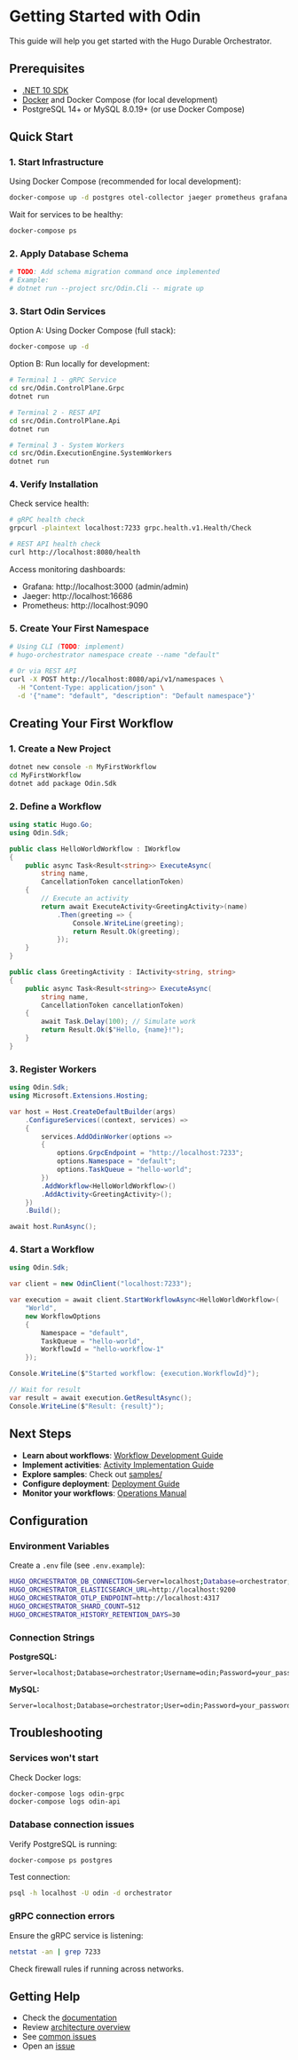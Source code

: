 # Getting Started with Odin

This guide will help you get started with the Hugo Durable Orchestrator.

## Prerequisites

- [.NET 10 SDK](https://dotnet.microsoft.com/download/dotnet/10.0)
- [Docker](https://www.docker.com/get-started) and Docker Compose (for local development)
- PostgreSQL 14+ or MySQL 8.0.19+ (or use Docker Compose)

## Quick Start

### 1. Start Infrastructure

Using Docker Compose (recommended for local development):

```bash
docker-compose up -d postgres otel-collector jaeger prometheus grafana
```

Wait for services to be healthy:

```bash
docker-compose ps
```

### 2. Apply Database Schema

```bash
# TODO: Add schema migration command once implemented
# Example:
# dotnet run --project src/Odin.Cli -- migrate up
```

### 3. Start Odin Services

Option A: Using Docker Compose (full stack):

```bash
docker-compose up -d
```

Option B: Run locally for development:

```bash
# Terminal 1 - gRPC Service
cd src/Odin.ControlPlane.Grpc
dotnet run

# Terminal 2 - REST API
cd src/Odin.ControlPlane.Api
dotnet run

# Terminal 3 - System Workers
cd src/Odin.ExecutionEngine.SystemWorkers
dotnet run
```

### 4. Verify Installation

Check service health:

```bash
# gRPC health check
grpcurl -plaintext localhost:7233 grpc.health.v1.Health/Check

# REST API health check
curl http://localhost:8080/health
```

Access monitoring dashboards:
- Grafana: http://localhost:3000 (admin/admin)
- Jaeger: http://localhost:16686
- Prometheus: http://localhost:9090

### 5. Create Your First Namespace

```bash
# Using CLI (TODO: implement)
# hugo-orchestrator namespace create --name "default"

# Or via REST API
curl -X POST http://localhost:8080/api/v1/namespaces \
  -H "Content-Type: application/json" \
  -d '{"name": "default", "description": "Default namespace"}'
```

## Creating Your First Workflow

### 1. Create a New Project

```bash
dotnet new console -n MyFirstWorkflow
cd MyFirstWorkflow
dotnet add package Odin.Sdk
```

### 2. Define a Workflow

```csharp
using static Hugo.Go;
using Odin.Sdk;

public class HelloWorldWorkflow : IWorkflow
{
    public async Task<Result<string>> ExecuteAsync(
        string name,
        CancellationToken cancellationToken)
    {
        // Execute an activity
        return await ExecuteActivity<GreetingActivity>(name)
            .Then(greeting => {
                Console.WriteLine(greeting);
                return Result.Ok(greeting);
            });
    }
}

public class GreetingActivity : IActivity<string, string>
{
    public async Task<Result<string>> ExecuteAsync(
        string name,
        CancellationToken cancellationToken)
    {
        await Task.Delay(100); // Simulate work
        return Result.Ok($"Hello, {name}!");
    }
}
```

### 3. Register Workers

```csharp
using Odin.Sdk;
using Microsoft.Extensions.Hosting;

var host = Host.CreateDefaultBuilder(args)
    .ConfigureServices((context, services) =>
    {
        services.AddOdinWorker(options =>
        {
            options.GrpcEndpoint = "http://localhost:7233";
            options.Namespace = "default";
            options.TaskQueue = "hello-world";
        })
        .AddWorkflow<HelloWorldWorkflow>()
        .AddActivity<GreetingActivity>();
    })
    .Build();

await host.RunAsync();
```

### 4. Start a Workflow

```csharp
using Odin.Sdk;

var client = new OdinClient("localhost:7233");

var execution = await client.StartWorkflowAsync<HelloWorldWorkflow>(
    "World",
    new WorkflowOptions
    {
        Namespace = "default",
        TaskQueue = "hello-world",
        WorkflowId = "hello-workflow-1"
    });

Console.WriteLine($"Started workflow: {execution.WorkflowId}");

// Wait for result
var result = await execution.GetResultAsync();
Console.WriteLine($"Result: {result}");
```

## Next Steps

- **Learn about workflows**: [Workflow Development Guide](workflow-development.md)
- **Implement activities**: [Activity Implementation Guide](activity-implementation.md)
- **Explore samples**: Check out [samples/](../samples/)
- **Configure deployment**: [Deployment Guide](deployment.md)
- **Monitor your workflows**: [Operations Manual](operations/README.md)

## Configuration

### Environment Variables

Create a `.env` file (see `.env.example`):

```bash
HUGO_ORCHESTRATOR_DB_CONNECTION=Server=localhost;Database=orchestrator;
HUGO_ORCHESTRATOR_ELASTICSEARCH_URL=http://localhost:9200
HUGO_ORCHESTRATOR_OTLP_ENDPOINT=http://localhost:4317
HUGO_ORCHESTRATOR_SHARD_COUNT=512
HUGO_ORCHESTRATOR_HISTORY_RETENTION_DAYS=30
```

### Connection Strings

**PostgreSQL:**
```
Server=localhost;Database=orchestrator;Username=odin;Password=your_password
```

**MySQL:**
```
Server=localhost;Database=orchestrator;User=odin;Password=your_password
```

## Troubleshooting

### Services won't start

Check Docker logs:
```bash
docker-compose logs odin-grpc
docker-compose logs odin-api
```

### Database connection issues

Verify PostgreSQL is running:
```bash
docker-compose ps postgres
```

Test connection:
```bash
psql -h localhost -U odin -d orchestrator
```

### gRPC connection errors

Ensure the gRPC service is listening:
```bash
netstat -an | grep 7233
```

Check firewall rules if running across networks.

## Getting Help

- Check the [documentation](../docs/)
- Review [architecture overview](architecture/README.md)
- See [common issues](operations/troubleshooting.md)
- Open an [issue](https://github.com/df49b9cd/Odin/issues)
